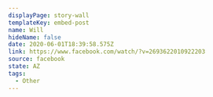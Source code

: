 ```yaml
---
displayPage: story-wall
templateKey: embed-post
name: Will
hideName: false
date: 2020-06-01T18:39:58.575Z
link: https://www.facebook.com/watch/?v=2693622010922203
source: facebook
state: AZ
tags:
  - Other
---
```

